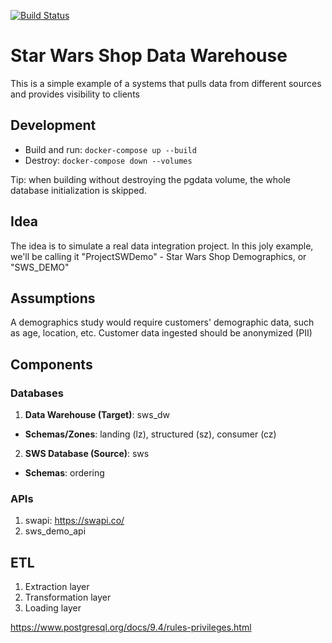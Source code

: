[![Build Status](https://travis-ci.org/rafaelbattesti/poster-kata.svg?branch=master)](https://travis-ci.org/rafaelbattesti/poster-kata)

# Star Wars Shop Data Warehouse
This is a simple example of a systems that pulls data from different sources and provides visibility to clients

## Development
* Build and run: `docker-compose up --build`
* Destroy: `docker-compose down --volumes`

Tip: when building without destroying the pgdata volume, the whole database initialization is skipped.

## Idea
The idea is to simulate a real data integration project.
In this joly example, we'll be calling it "ProjectSWDemo" - Star Wars Shop Demographics, or "SWS_DEMO"

## Assumptions
A demographics study would require customers' demographic data, such as age, location, etc.
Customer data ingested should be anonymized (PII)

## Components

### Databases

1. **Data Warehouse (Target)**: sws_dw
* **Schemas/Zones**: landing (lz), structured (sz), consumer (cz)

2. **SWS Database (Source)**: sws
* **Schemas**: ordering

### APIs
1. swapi: https://swapi.co/
2. sws_demo_api

## ETL
1. Extraction layer
2. Transformation layer
3. Loading layer

https://www.postgresql.org/docs/9.4/rules-privileges.html
